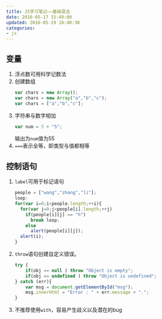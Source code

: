 ```yaml
---
title: JS学习笔记——基础语法
date: 2016-05-17 15:49:00
updated: 2016-05-19 10:40:30
categories:
- js
---
```

<!-- index-menu -->

## 变量

1. 浮点数可用科学记数法
2. 创建数组
   ```javascript
   var chars = new Array();
   var chars = new Array("a","b","c");
   var chars = ["a","b","c"];
   ```
3. 字符串与数字相加
   ```javascript
   var num = 5 + "5";
   ```
   输出为`num`值为55
4. `===`表示全等，即类型与值都相等

## 控制语句
1. `label`可用于标记语句
    ```javascript
    people = ["wang","zhang","li"];
    loop:
    for(var i=0;i<people.length;++i){
      for(var j=0;j<people[i].length;++j)
        if(people[i][j] == "h")
          break loop;
        else
          alert(people[i][j]);
      alert(i);
    }
    ```
2. `throw`语句创建自定义错误。
    ```javascript
    try {
        if(obj == null ) throw "Object is empty";
        if(obj == undefined ) throw "Object is undefined";
    } catch (err){
        var msg = document.getElementById("msg");
        msg.innerHtml = "Error : " + err.message + ".";
    }
    ```
3. 不推荐使用`with`，容易产生歧义以及潜在的bug


